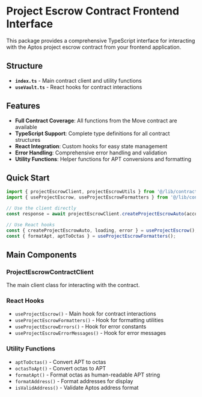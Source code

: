 # Project Escrow Contract Frontend Interface

This package provides a comprehensive TypeScript interface for interacting with the Aptos project escrow contract from your frontend application.

## Structure

- **`index.ts`** - Main contract client and utility functions
- **`useVault.ts`** - React hooks for contract interactions

## Features

- **Full Contract Coverage**: All functions from the Move contract are available
- **TypeScript Support**: Complete type definitions for all contract structures
- **React Integration**: Custom hooks for easy state management
- **Error Handling**: Comprehensive error handling and validation
- **Utility Functions**: Helper functions for APT conversions and formatting

## Quick Start

```typescript
import { projectEscrowClient, projectEscrowUtils } from '@/lib/contract';
import { useProjectEscrow, useProjectEscrowFormatters } from '@/lib/contract/useVault';

// Use the client directly
const response = await projectEscrowClient.createProjectEscrowAuto(account, amount);

// Use React hooks
const { createProjectEscrowAuto, loading, error } = useProjectEscrow();
const { formatApt, aptToOctas } = useProjectEscrowFormatters();
```

## Main Components

### ProjectEscrowContractClient
The main client class for interacting with the contract.

### React Hooks
- `useProjectEscrow()` - Main hook for contract interactions
- `useProjectEscrowFormatters()` - Hook for formatting utilities
- `useProjectEscrowErrors()` - Hook for error constants
- `useProjectEscrowErrorMessages()` - Hook for error messages

### Utility Functions
- `aptToOctas()` - Convert APT to octas
- `octasToApt()` - Convert octas to APT
- `formatApt()` - Format octas as human-readable APT string
- `formatAddress()` - Format addresses for display
- `isValidAddress()` - Validate Aptos address format

